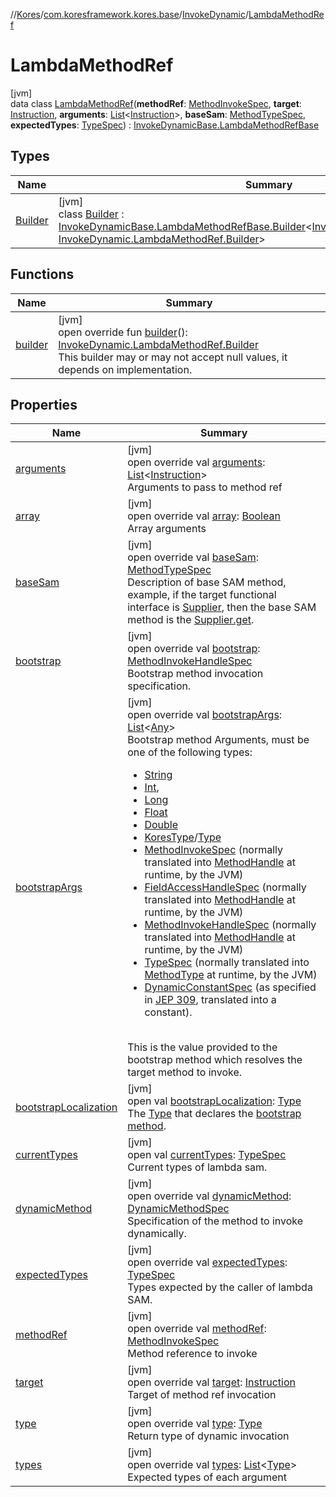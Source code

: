 //[Kores](../../../../index.md)/[com.koresframework.kores.base](../../index.md)/[InvokeDynamic](../index.md)/[LambdaMethodRef](index.md)

# LambdaMethodRef

[jvm]\
data class [LambdaMethodRef](index.md)(**methodRef**: [MethodInvokeSpec](../../../com.koresframework.kores.common/-method-invoke-spec/index.md), **target**: [Instruction](../../../com.koresframework.kores/-instruction/index.md), **arguments**: [List](https://kotlinlang.org/api/latest/jvm/stdlib/kotlin.collections/-list/index.html)<[Instruction](../../../com.koresframework.kores/-instruction/index.md)>, **baseSam**: [MethodTypeSpec](../../../com.koresframework.kores.common/-method-type-spec/index.md), **expectedTypes**: [TypeSpec](../../-type-spec/index.md)) : [InvokeDynamicBase.LambdaMethodRefBase](../../-invoke-dynamic-base/-lambda-method-ref-base/index.md)

## Types

| Name | Summary |
|---|---|
| [Builder](-builder/index.md) | [jvm]<br>class [Builder](-builder/index.md) : [InvokeDynamicBase.LambdaMethodRefBase.Builder](../../-invoke-dynamic-base/-lambda-method-ref-base/-builder/index.md)<[InvokeDynamic.LambdaMethodRef](index.md), [InvokeDynamic.LambdaMethodRef.Builder](-builder/index.md)> |

## Functions

| Name | Summary |
|---|---|
| [builder](builder.md) | [jvm]<br>open override fun [builder](builder.md)(): [InvokeDynamic.LambdaMethodRef.Builder](-builder/index.md)<br>This builder may or may not accept null values, it depends on implementation. |

## Properties

| Name | Summary |
|---|---|
| [arguments](arguments.md) | [jvm]<br>open override val [arguments](arguments.md): [List](https://kotlinlang.org/api/latest/jvm/stdlib/kotlin.collections/-list/index.html)<[Instruction](../../../com.koresframework.kores/-instruction/index.md)><br>Arguments to pass to method ref |
| [array](index.md#1106993724%2FProperties%2F-1216412040) | [jvm]<br>open override val [array](index.md#1106993724%2FProperties%2F-1216412040): [Boolean](https://kotlinlang.org/api/latest/jvm/stdlib/kotlin/-boolean/index.html)<br>Array arguments |
| [baseSam](base-sam.md) | [jvm]<br>open override val [baseSam](base-sam.md): [MethodTypeSpec](../../../com.koresframework.kores.common/-method-type-spec/index.md)<br>Description of base SAM method, example, if the target functional interface is [Supplier](https://docs.oracle.com/javase/8/docs/api/java/util/function/Supplier.html), then the base SAM method is the [Supplier.get](https://docs.oracle.com/javase/8/docs/api/java/util/function/Supplier.html#get--). |
| [bootstrap](index.md#625032135%2FProperties%2F-1216412040) | [jvm]<br>open override val [bootstrap](index.md#625032135%2FProperties%2F-1216412040): [MethodInvokeHandleSpec](../../../com.koresframework.kores.common/-method-invoke-handle-spec/index.md)<br>Bootstrap method invocation specification. |
| [bootstrapArgs](index.md#1172211818%2FProperties%2F-1216412040) | [jvm]<br>open override val [bootstrapArgs](index.md#1172211818%2FProperties%2F-1216412040): [List](https://kotlinlang.org/api/latest/jvm/stdlib/kotlin.collections/-list/index.html)<[Any](https://kotlinlang.org/api/latest/jvm/stdlib/kotlin/-any/index.html)><br>Bootstrap method Arguments, must be one of the following types:<br><ul><li>[String](https://kotlinlang.org/api/latest/jvm/stdlib/kotlin/-string/index.html)</li><li>[Int](https://kotlinlang.org/api/latest/jvm/stdlib/kotlin/-int/index.html),</li><li>[Long](https://kotlinlang.org/api/latest/jvm/stdlib/kotlin/-long/index.html)</li><li>[Float](https://kotlinlang.org/api/latest/jvm/stdlib/kotlin/-float/index.html)</li><li>[Double](https://kotlinlang.org/api/latest/jvm/stdlib/kotlin/-double/index.html)</li><li>[KoresType](../../../com.koresframework.kores.type/-kores-type/index.md)/[Type](https://docs.oracle.com/javase/8/docs/api/java/lang/reflect/Type.html)</li><li>[MethodInvokeSpec](../../../com.koresframework.kores.common/-method-invoke-spec/index.md) (normally translated into [MethodHandle](https://docs.oracle.com/javase/8/docs/api/java/lang/invoke/MethodHandle.html) at runtime, by the JVM)</li><li>[FieldAccessHandleSpec](../../../com.koresframework.kores.common/-field-access-handle-spec/index.md) (normally translated into [MethodHandle](https://docs.oracle.com/javase/8/docs/api/java/lang/invoke/MethodHandle.html) at runtime, by the JVM)</li><li>[MethodInvokeHandleSpec](../../../com.koresframework.kores.common/-method-invoke-handle-spec/index.md) (normally translated into [MethodHandle](https://docs.oracle.com/javase/8/docs/api/java/lang/invoke/MethodHandle.html) at runtime, by the JVM)</li><li>[TypeSpec](../../-type-spec/index.md) (normally translated into [MethodType](https://docs.oracle.com/javase/8/docs/api/java/lang/invoke/MethodType.html) at runtime, by the JVM)</li><li>[DynamicConstantSpec](../../../com.koresframework.kores.common/-dynamic-constant-spec/index.md) (as specified in [JEP 309](https://openjdk.java.net/jeps/309), translated into a constant).</li></ul><br>This is the value provided to the bootstrap method which resolves the target method to invoke. |
| [bootstrapLocalization](index.md#-411782098%2FProperties%2F-1216412040) | [jvm]<br>open val [bootstrapLocalization](index.md#-411782098%2FProperties%2F-1216412040): [Type](https://docs.oracle.com/javase/8/docs/api/java/lang/reflect/Type.html)<br>The [Type](https://docs.oracle.com/javase/8/docs/api/java/lang/reflect/Type.html) that declares the [bootstrap method](../../-invoke-dynamic-base/bootstrap.md). |
| [currentTypes](index.md#-1789478011%2FProperties%2F-1216412040) | [jvm]<br>open val [currentTypes](index.md#-1789478011%2FProperties%2F-1216412040): [TypeSpec](../../-type-spec/index.md)<br>Current types of lambda sam. |
| [dynamicMethod](index.md#-1126759307%2FProperties%2F-1216412040) | [jvm]<br>open override val [dynamicMethod](index.md#-1126759307%2FProperties%2F-1216412040): [DynamicMethodSpec](../../../com.koresframework.kores.common/-dynamic-method-spec/index.md)<br>Specification of the method to invoke dynamically. |
| [expectedTypes](expected-types.md) | [jvm]<br>open override val [expectedTypes](expected-types.md): [TypeSpec](../../-type-spec/index.md)<br>Types expected by the caller of lambda SAM. |
| [methodRef](method-ref.md) | [jvm]<br>open override val [methodRef](method-ref.md): [MethodInvokeSpec](../../../com.koresframework.kores.common/-method-invoke-spec/index.md)<br>Method reference to invoke |
| [target](target.md) | [jvm]<br>open override val [target](target.md): [Instruction](../../../com.koresframework.kores/-instruction/index.md)<br>Target of method ref invocation |
| [type](index.md#698779659%2FProperties%2F-1216412040) | [jvm]<br>open override val [type](index.md#698779659%2FProperties%2F-1216412040): [Type](https://docs.oracle.com/javase/8/docs/api/java/lang/reflect/Type.html)<br>Return type of dynamic invocation |
| [types](index.md#1753587740%2FProperties%2F-1216412040) | [jvm]<br>open override val [types](index.md#1753587740%2FProperties%2F-1216412040): [List](https://kotlinlang.org/api/latest/jvm/stdlib/kotlin.collections/-list/index.html)<[Type](https://docs.oracle.com/javase/8/docs/api/java/lang/reflect/Type.html)><br>Expected types of each argument |
